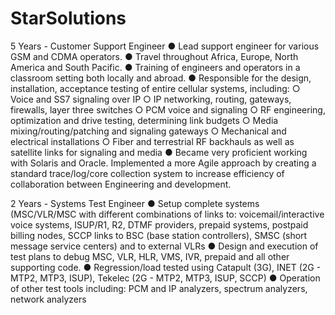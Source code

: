 # StarSolutions
5 Years - Customer Support Engineer
●	Lead support engineer for various GSM and CDMA operators.
●	Travel throughout Africa, Europe, North America and South Pacific.
●	Training of engineers and operators in a classroom setting both locally and abroad.
●	Responsible for the design, installation, acceptance testing of entire cellular systems, including:
  ○	Voice and SS7 signaling over IP
  ○	IP networking, routing, gateways, firewalls, layer three switches
  ○	PCM voice and signaling
  ○	RF engineering, optimization and drive testing, determining link budgets
  ○	Media mixing/routing/patching and signaling gateways
  ○	Mechanical and electrical installations
  ○	Fiber and terrestrial RF backhauls as well as satellite links for signaling and media
●	Became very proficient working with Solaris and Oracle.  Implemented a more Agile approach by creating a standard trace/log/core collection system to increase efficiency of collaboration between Engineering and development. 


2 Years - Systems Test Engineer
●	Setup complete systems (MSC/VLR/MSC with different combinations of links to:  voicemail/interactive voice systems,  ISUP/R1, R2, DTMF providers, prepaid systems, postpaid billing nodes, SCCP links to BSC (base station controllers), SMSC (short message service centers) and to external VLRs
●	Design and execution of test plans to debug MSC, VLR, HLR, VMS, IVR, prepaid and all other supporting code.
●	Regression/load tested using Catapult (3G), INET (2G - MTP2, MTP3, ISUP), Tekelec (2G - MTP2, MTP3, ISUP, SCCP)
●	Operation of other test tools including: PCM and IP analyzers,  spectrum analyzers, network analyzers
